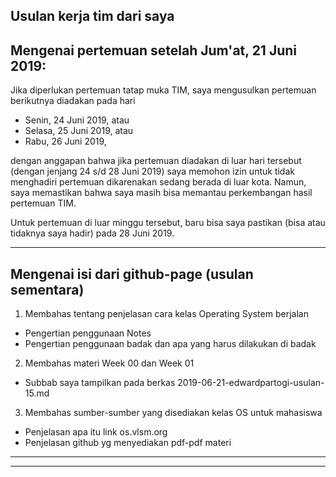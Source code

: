 Usulan kerja tim dari saya
---
Mengenai pertemuan setelah Jum'at, 21 Juni 2019:
---
Jika diperlukan pertemuan tatap muka TIM, saya mengusulkan pertemuan berikutnya diadakan pada hari
  * Senin, 24 Juni 2019, atau
  * Selasa, 25 Juni 2019, atau
  * Rabu, 26 Juni 2019,

dengan anggapan bahwa jika pertemuan diadakan di luar hari tersebut (dengan jenjang 24 s/d 28 Juni 2019)
saya memohon izin untuk tidak menghadiri pertemuan dikarenakan sedang berada di luar kota. Namun, saya memastikan
bahwa saya masih bisa memantau perkembangan hasil pertemuan TIM.

Untuk pertemuan di luar minggu tersebut, baru bisa saya pastikan (bisa atau tidaknya saya hadir) pada 28 Juni 2019.

---
Mengenai isi dari github-page (usulan sementara)
---
1. Membahas tentang penjelasan cara kelas Operating System berjalan
  * Pengertian penggunaan Notes
  * Pengertian penggunaan badak dan apa yang harus dilakukan di badak
2. Membahas materi Week 00 dan Week 01
  * Subbab saya tampilkan pada berkas 2019-06-21-edwardpartogi-usulan-15.md
3. Membahas sumber-sumber yang disediakan kelas OS untuk mahasiswa
  * Penjelasan apa itu link os.vlsm.org
  * Penjelasan github yg menyediakan pdf-pdf materi
---
---
